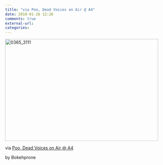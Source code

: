 ```yaml
---
title: "via Poo, Dead Voices on Air @ A4"
date: 2010-01-26 12:26
comments: true
external-url:
categories:
---
```

[<img src="http://d.asset.soup.io/asset/0659/0365_3111.jpeg" width="500" height="333" alt="0365_3111" />][1]

via [Poo, Dead Voices on Air @ A4][2]  
  
by Bokehprone

  [1]: http://www.flickr.com/photos/23703455@N08/4302746429/
  [2]: http://www.flickr.com/photos/23703455@N08/4302746429/
